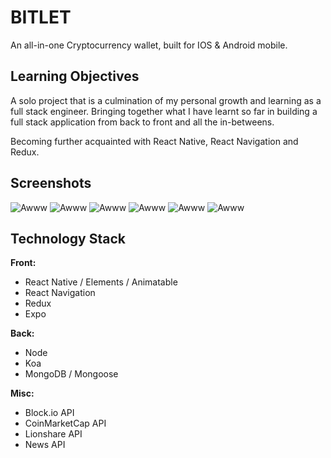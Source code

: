 # BITLET

An all-in-one Cryptocurrency wallet, built for IOS & Android mobile.

## Learning Objectives

A solo project that is a culmination of my personal growth and learning as a full stack engineer. Bringing together what I have learnt so far in building a full stack application from back to front and all the in-betweens.

Becoming further acquainted with React Native, React Navigation and Redux.

## Screenshots

![Awww](https://i.imgur.com/x7kubfU.png "Yeah")
![Awww](https://i.imgur.com/a2zhZFE.png "Yeah")
![Awww](https://i.imgur.com/La0vibw.png "Yeah")
![Awww](https://i.imgur.com/WQqIdQ6.png "Yeah")
![Awww](https://i.imgur.com/uiP8rMF.png "Yeah")
![Awww](https://i.imgur.com/zujzCPN.png "Yeah")

## Technology Stack

**Front:**

* React Native / Elements / Animatable
* React Navigation
* Redux
* Expo

**Back:**

* Node
* Koa
* MongoDB / Mongoose

**Misc:**

* Block.io API
* CoinMarketCap API
* Lionshare API
* News API
